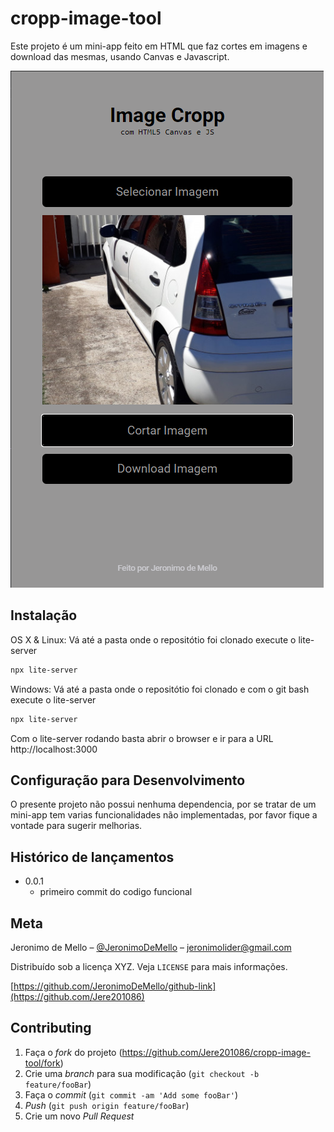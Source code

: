# cropp-image-tool

Este projeto é um mini-app feito em HTML que faz cortes em imagens e download das mesmas,
usando Canvas e Javascript.

![](./example.png)

## Instalação

OS X & Linux: 
Vá até a pasta onde o repositótio foi clonado execute o lite-server
```sh
npx lite-server
``` 

Windows: 
Vá até a pasta onde o repositótio foi clonado e com o git bash execute o lite-server
```sh
npx lite-server
```
Com o lite-server rodando basta abrir o browser e ir para a URL 
http://localhost:3000

## Configuração para Desenvolvimento

O presente projeto não possui nenhuma dependencia, por se tratar de um mini-app tem varias funcionalidades não implementadas, por favor fique a vontade para sugerir melhorias.


## Histórico de lançamentos

* 0.0.1
    * primeiro commit do codigo funcional

## Meta

Jeronimo de Mello – [@JeronimoDeMello](https://www.linkedin.com/in/jeronimo-de-mello-393804124/) – jeronimolider@gmail.com

Distribuído sob a licença XYZ. Veja `LICENSE` para mais informações.

[https://github.com/JeronimoDeMello/github-link](https://github.com/Jere201086)

## Contributing

1. Faça o _fork_ do projeto (<https://github.com/Jere201086/cropp-image-tool/fork>)
2. Crie uma _branch_ para sua modificação (`git checkout -b feature/fooBar`)
3. Faça o _commit_ (`git commit -am 'Add some fooBar'`)
4. _Push_ (`git push origin feature/fooBar`)
5. Crie um novo _Pull Request_

[wiki]: https://github.com/Jere201086/cropp-image-tool/wiki